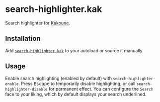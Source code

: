 # search-highlighter.kak

Search highlighter for [Kakoune].

## Installation

Add [`search-highlighter.kak`](rc/search-highlighter.kak) to your autoload or source it manually.

## Usage

Enable search highlighting (enabled by default) with `search-highlighter-enable`.
Press <kbd>Escape</kbd> to temporarily disable highlighting, or call `search-highlighter-disable` for permanent effect.
You can configure the `Search` face to your liking, which by default displays your search underlined.

[Kakoune]: https://kakoune.org

